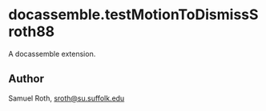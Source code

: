 # docassemble.testMotionToDismissSroth88

A docassemble extension.

## Author

Samuel Roth, sroth@su.suffolk.edu

